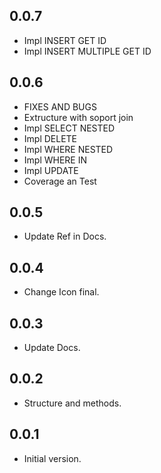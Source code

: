 ## 0.0.7
- Impl INSERT GET ID
- Impl INSERT MULTIPLE GET ID

## 0.0.6
- FIXES AND BUGS
- Extructure with soport join
- Impl SELECT NESTED
- Impl DELETE
- Impl WHERE NESTED
- Impl WHERE IN
- Impl UPDATE
- Coverage an Test

## 0.0.5
- Update Ref in Docs.

## 0.0.4
- Change Icon final.

## 0.0.3
- Update Docs.

## 0.0.2
- Structure and methods.

## 0.0.1
- Initial version.
